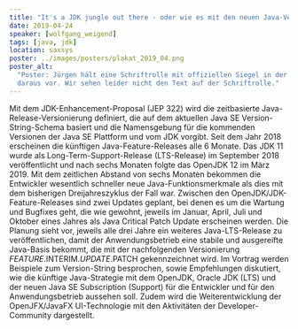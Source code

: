 ```yaml
---
title: "It's a JDK jungle out there - oder wie es mit den neuen Java-Versionen geordnet weitergeht"
date: 2019-04-24
speaker: [wolfgang_weigend]
tags: [java, jdk]
location: saxsys
poster: ../images/posters/plakat_2019_04.png
poster_alt:
  "Poster: Jürgen hält eine Schriftrolle mit offiziellen Siegel in der Hand und liest wie ein mittelalterlicher Herold
  daraus vor. Wir sehen leider nicht den Text auf der Schriftrolle."
---
```


Mit dem JDK-Enhancement-Proposal (JEP 322) wird die zeitbasierte Java-Release-Versionierung definiert, die auf dem
aktuellen Java SE Version-String-Schema basiert und die Namensgebung für die kommenden Versionen der Java SE Plattform
und vom JDK vorgibt. Seit dem Jahr 2018 erscheinen die künftigen Java-Feature-Releases alle 6 Monate. Das JDK 11 wurde
als Long-Term-Support-Release (LTS-Release) im September 2018 veröffentlicht und nach sechs Monaten folgte das OpenJDK
12 im März 2019. Mit dem zeitlichen Abstand von sechs Monaten bekommen die Entwickler wesentlich schneller neue
Java-Funktionsmerkmale als dies mit dem bisherigen Dreijahreszyklus der Fall war. Zwischen den
OpenJDK/JDK-Feature-Releases sind zwei Updates geplant, bei denen es um die Wartung und Bugfixes geht, die wie gewohnt,
jeweils im Januar, April, Juli und Oktober eines Jahres als Java Critical Patch Update erscheinen werden. Die Planung
sieht vor, jeweils alle drei Jahre ein weiteres Java-LTS-Release zu veröffentlichen, damit der Anwendungsbetrieb eine
stabile und ausgereifte Java-Basis bekommt, die mit der nachfolgenden Versionierung $FEATURE.$INTERIM.$UPDATE.$PATCH
gekennzeichnet wird. Im Vortrag werden Beispiele zum Version-String besprochen, sowie Empfehlungen diskutiert, wie die
künftige Java-Strategie mit dem OpenJDK, Oracle JDK (LTS) und der neuen Java SE Subscription (Support) für die
Entwickler und für den Anwendungsbetrieb aussehen soll. Zudem wird die Weiterentwicklung der OpenJFX/JavaFX
UI-Technologie mit den Aktivitäten der Developer-Community dargestellt.
